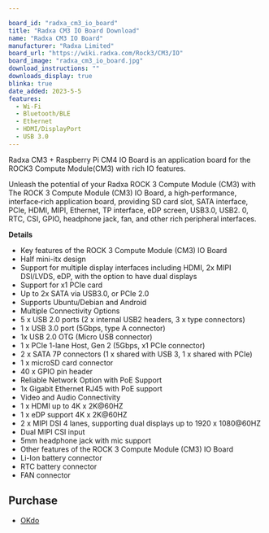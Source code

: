 ```yaml
---

board_id: "radxa_cm3_io_board"
title: "Radxa CM3 IO Board Download"
name: "Radxa CM3 IO Board"
manufacturer: "Radxa Limited"
board_url: "https://wiki.radxa.com/Rock3/CM3/IO"
board_image: "radxa_cm3_io_board.jpg"
download_instructions: ""
downloads_display: true
blinka: true
date_added: 2023-5-5
features:
  - Wi-Fi
  - Bluetooth/BLE
  - Ethernet
  - HDMI/DisplayPort
  - USB 3.0
---
```


Radxa CM3 + Raspberry Pi CM4 IO Board is an application board for the ROCK3 Compute Module(CM3) with rich IO features.

Unleash the potential of your Radxa ROCK 3 Compute Module (CM3) with The ROCK 3 Compute Module (CM3) IO Board, a high‑performance, interface‑rich application board, providing SD card slot, SATA interface, PCIe, HDMI, MIPI, Ethernet, TP interface, eDP screen, USB3.0, USB2. 0, RTC, CSI, GPIO, headphone jack, fan, and other rich peripheral interfaces.

**Details**
- Key features of the ROCK 3 Compute Module (CM3) IO Board
- Half mini-itx design
- Support for multiple display interfaces including HDMI, 2x MIPI DSI/LVDS, eDP, with the option to have dual displays
- Support for x1 PCIe card
- Up to 2x SATA via USB3.0, or PCIe 2.0
- Supports Ubuntu/Debian and Android
- Multiple Connectivity Options
- 5 x USB 2.0 ports (2 x internal USB2 headers, 3 x type connectors)
- 1 x USB 3.0 port (5Gbps, type A connector)
- 1x USB 2.0 OTG (Micro USB connector)
- 1 x PCIe 1-lane Host, Gen 2 (5Gbps, x1 PCIe connector)
- 2 x SATA 7P connectors (1 x shared with USB 3, 1 x shared with PCIe)
- 1 x microSD card connector
- 40 x GPIO pin header
- Reliable Network Option with PoE Support
- 1x Gigabit Ethernet RJ45 with PoE support
- Video and Audio Connectivity
- 1 x HDMI up to 4K x 2K@60HZ
- 1 x eDP support 4K x 2K@60HZ
- 2 x MIPI DSI 4 lanes, supporting dual displays up to 1920 x 1080@60HZ
- Dual MIPI CSI input
- 5mm headphone jack with mic support
- Other features of the ROCK 3 Compute Module (CM3) IO Board
- Li-Ion battery connector
- RTC battery connector
- FAN connector

## Purchase

* [OKdo](https://www.okdo.com/us/p/rock-3-compute-module-cm3-io-board/)